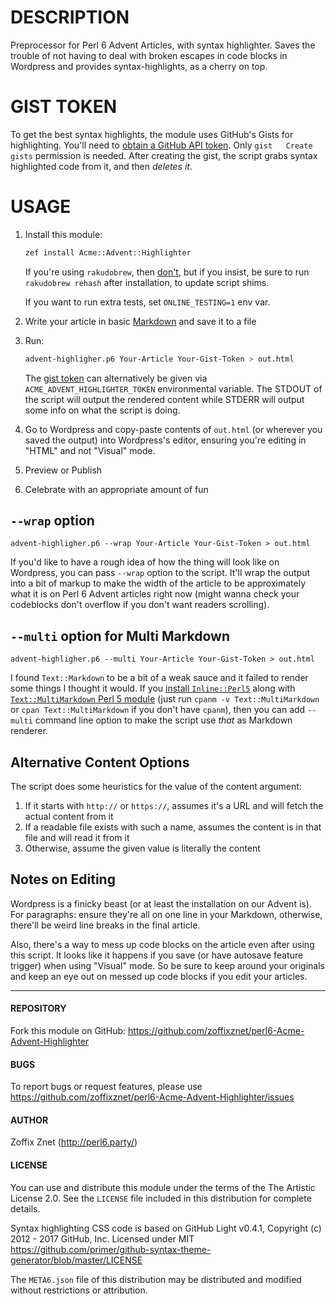 # DESCRIPTION

Preprocessor for Perl 6 Advent Articles, with syntax highlighter. Saves the
trouble of not having to deal with broken escapes in code blocks in Wordpress
and provides syntax-highlights, as a cherry on top.

# GIST TOKEN

To get the best syntax highlights, the module uses GitHub's Gists for
highlighting. You'll need to
[obtain a GitHub API token](https://github.com/settings/tokens/new). Only
`gist   Create gists` permission is needed. After creating the gist, the
script grabs syntax highlighted code from it, and then *deletes it*.

# USAGE

1. Install this module:

    ```bash
    zef install Acme::Advent::Highlighter
    ```

    If you're using `rakudobrew`, then [don't](http://rakudo.org/how-to-get-rakudo/#Discouraged-Tools-Rakudobrew),
    but if you insist, be sure to run `rakudobrew rehash` after installation,
    to update script shims.

    If you want to run extra tests, set `ONLINE_TESTING=1` env var.

2. Write your article in basic
    [Markdown](https://daringfireball.net/projects/markdown/syntax) and save
    it to a file

3. Run:

    ```bash
    advent-highligher.p6 Your-Article Your-Gist-Token > out.html
    ```

    The [gist token](https://github.com/settings/tokens/new) can alternatively be given via
    `ACME_ADVENT_HIGHLIGHTER_TOKEN` environmental variable. The STDOUT of
    the script will output the rendered content while STDERR will output
    some info on what the script is doing.

4. Go to Wordpress and copy-paste contents of `out.html` (or wherever you
    saved the output) into Wordpress's editor, ensuring you're editing in
    "HTML" and not "Visual" mode.

5. Preview or Publish

6. Celebrate with an appropriate amount of fun

## `--wrap` option

    advent-highligher.p6 --wrap Your-Article Your-Gist-Token > out.html

If you'd like to have a rough idea of how the thing will look like on Wordpress,
you can pass `--wrap` option to the script. It'll wrap the output into a bit
of markup to make the width of the article to be approximately what it is on
Perl 6 Advent articles right now (might wanna check your codeblocks don't
overflow if you don't want readers scrolling).

## `--multi` option for Multi Markdown

    advent-highligher.p6 --multi Your-Article Your-Gist-Token > out.html

I found `Text::Markdown` to be a bit of a weak sauce and it failed to render
some things I thought it would. If you
[install `Inline::Perl5`](https://github.com/zoffixznet/r/blob/master/README.md#inlineperl5-with-latest-perl) along with [`Text::MultiMarkdown` Perl 5 module](https://metacpan.org/pod/Text::MultiMarkdown) (just run `cpanm -v Text::MultiMarkdown` or `cpan Text::MultiMarkdown` if you don't have `cpanm`),
then you can add `--multi` command line option to make the script use *that* as Markdown renderer.

## Alternative Content Options

The script does some heuristics for the value of the content argument:

1. If it starts with `http://` or `https://`, assumes it's a URL and will fetch
    the actual content from it
2. If a readable file exists with such a name, assumes the content is in that
    file and will read it from it
3. Otherwise, assume the given value is literally the content

## Notes on Editing

Wordpress is a finicky beast (or at least the installation on our Advent is). For paragraphs: ensure they're all on one line in your Markdown, otherwise, there'll be weird line breaks in the final article.

Also, there's a way to mess up code blocks on the article even after using this script. It looks like it happens if you save (or have autosave feature trigger) when using "Visual" mode. So be sure to keep around your originals and keep an eye out on messed up code blocks if you edit your articles.

----

#### REPOSITORY

Fork this module on GitHub:
https://github.com/zoffixznet/perl6-Acme-Advent-Highlighter

#### BUGS

To report bugs or request features, please use
https://github.com/zoffixznet/perl6-Acme-Advent-Highlighter/issues

#### AUTHOR

Zoffix Znet (http://perl6.party/)

#### LICENSE

You can use and distribute this module under the terms of the
The Artistic License 2.0. See the `LICENSE` file included in this
distribution for complete details.

Syntax highlighting CSS code is based on GitHub Light v0.4.1,
Copyright (c) 2012 - 2017 GitHub, Inc. Licensed under MIT
https://github.com/primer/github-syntax-theme-generator/blob/master/LICENSE

The `META6.json` file of this distribution may be distributed and modified
without restrictions or attribution.
